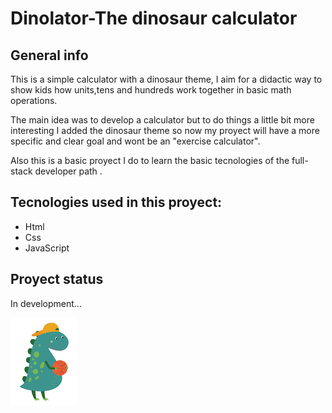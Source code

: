# Dinolator-The dinosaur calculator

## General info

This is a simple calculator with a dinosaur theme, I aim for a didactic way to show  kids how units,tens and hundreds work together in basic math operations.

The main idea was to develop a calculator but to do things a little bit more interesting I added the dinosaur theme so now my proyect will have a more specific and clear goal and wont be an "exercise calculator".  

Also this is a basic proyect I do to learn the basic tecnologies of the full-stack developer path .

## Tecnologies used in this proyect:

* Html
* Css 
* JavaScript

## Proyect status 

In development...

![Dinosaur](./dinosaur.png)